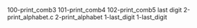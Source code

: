100-print_comb3
101-print_comb4
102-print_comb5
last digit
2-print_alphabet.c
2-print_alphabet
1-last_digit
1-last_digit
